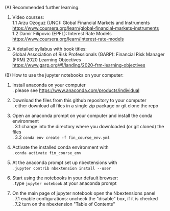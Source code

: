 
(A) Recommended further learning:

1. Video courses:<br/>
   1.1 Arzu Ozoguz (UNC): Global Financial Markets and Instruments<br/>
       https://www.coursera.org/learn/global-financial-markets-instruments<br/>
   1.2 Damir Filipovic (EPFL): Interest Rate Models<br/>
       https://www.coursera.org/learn/interest-rate-models

2. A detailed syllabus with book titles:<br/>
   Global Association of Risk Professionals (GARP): Financial Risk Manager (FRM) 2020 Learning Objectives<br/>
   https://www.garp.org/#!/landing/2020-frm-learning-objectives


(B) How to use the jupyter notebooks on your computer:

1. Install anaconda on your computer<br/>
   . please see https://www.anaconda.com/products/individual

2. Download the files from this github repository to your computer<br/>
   . either download all files in a single zip package or git clone the repo

3. Open an anaconda prompt on your computer and install the conda environment<br/>
   . 3.1 change into the directory where you downloaded (or git cloned) the files<br/>
   . 3.2 `conda env create -f fin_course_env.yml`
 
4. Activate the installed conda environment with<br/>
   . `conda activate fin_course_env`

5. At the anaconda prompt set up nbextensions with<br/>
   . `jupyter contrib nbextension install --user`

6. Start using the notebooks in your default browser:<br/>
   . type `jupyter notebook` at your anaconda prompt

7. On the main page of jupyter notebook open the Nbextensions panel<br/>
   . 7.1 enable configurations: uncheck the "disable" box, if it is checked<br/>
   . 7.2 turn on the nbextension "Table of Contents"


